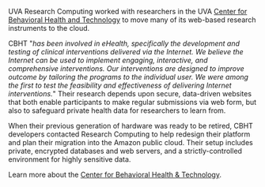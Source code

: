 UVA Research Computing worked with researchers in the UVA [Center for Behavioral Health and Technology](https://med.virginia.edu/bht/) to move many of its web-based research instruments to the cloud. 

CBHT "*has been involved in eHealth, specifically the development and testing of clinical interventions delivered via the Internet.  We believe the Internet can be used to implement engaging, interactive, and comprehensive interventions.  Our interventions are designed to improve outcome by tailoring the programs to the individual user.  We were among the first to test the feasibility and effectiveness of delivering Internet interventions.*" Their research depends upon secure, data-driven websites that both enable participants to make regular submissions via web form, but also to safeguard private health data for researchers to learn from.

When their previous generation of hardware was ready to be retired, CBHT developers contacted Research Computing to help redesign their platform and plan their migration into the Amazon public cloud. Their setup includes private, encrypted databases and web servers, and a strictly-controlled environment for highly sensitive data. 

Learn more about the [Center for Behavioral Health & Technology](https://med.virginia.edu/bht/).
